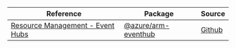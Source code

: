 | Reference | Package | Source |
|---|---|---|
|[Resource Management - Event Hubs](arm-eventhub-readme.md)|[@azure/arm-eventhub](https://www.npmjs.com/package/@azure/arm-eventhub)|[Github](https://github.com/Azure/azure-sdk-for-js/blob/main/sdk/eventhub/arm-eventhub)|
